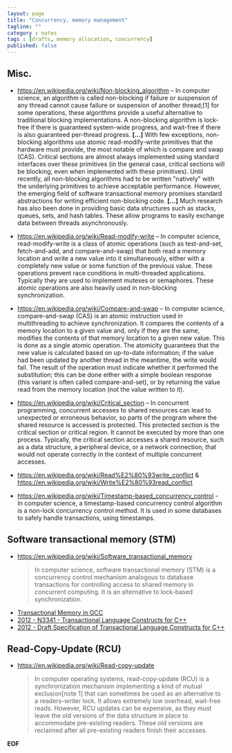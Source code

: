 ```yaml
---
layout: page
title: "Concurrency, memory management"
tagline: ""
category : notes
tags : [drafts, memory allocation, concurrency]
published: false
---
```


## Misc.

* <https://en.wikipedia.org/wiki/Non-blocking_algorithm> &ndash; In computer science, an algorithm is called non-blocking if failure or suspension of any thread cannot cause failure or suspension of another thread;[1] for some operations, these algorithms provide a useful alternative to traditional blocking implementations. A non-blocking algorithm is lock-free if there is guaranteed system-wide progress, and wait-free if there is also guaranteed per-thread progress. __[...]__ With few exceptions, non-blocking algorithms use atomic read-modify-write primitives that the hardware must provide, the most notable of which is compare and swap (CAS). Critical sections are almost always implemented using standard interfaces over these primitives (in the general case, critical sections will be blocking, even when implemented with these primitives). Until recently, all non-blocking algorithms had to be written "natively" with the underlying primitives to achieve acceptable performance. However, the emerging field of software transactional memory promises standard abstractions for writing efficient non-blocking code. __[...]__ Much research has also been done in providing basic data structures such as stacks, queues, sets, and hash tables. These allow programs to easily exchange data between threads asynchronously.

* <https://en.wikipedia.org/wiki/Read-modify-write> &ndash; In computer science, read-modify-write is a class of atomic operations (such as test-and-set, fetch-and-add, and compare-and-swap) that both read a memory location and write a new value into it simultaneously, either with a completely new value or some function of the previous value. These operations prevent race conditions in multi-threaded applications. Typically they are used to implement mutexes or semaphores. These atomic operations are also heavily used in non-blocking synchronization.

* <https://en.wikipedia.org/wiki/Compare-and-swap> &ndash; In computer science, compare-and-swap (CAS) is an atomic instruction used in multithreading to achieve synchronization. It compares the contents of a memory location to a given value and, only if they are the same, modifies the contents of that memory location to a given new value. This is done as a single atomic operation. The atomicity guarantees that the new value is calculated based on up-to-date information; if the value had been updated by another thread in the meantime, the write would fail. The result of the operation must indicate whether it performed the substitution; this can be done either with a simple boolean response (this variant is often called compare-and-set), or by returning the value read from the memory location (not the value written to it).

* <https://en.wikipedia.org/wiki/Critical_section> &ndash; In concurrent programming, concurrent accesses to shared resources can lead to unexpected or erroneous behavior, so parts of the program where the shared resource is accessed is protected. This protected section is the critical section or critical region. It cannot be executed by more than one process. Typically, the critical section accesses a shared resource, such as a data structure, a peripheral device, or a network connection, that would not operate correctly in the context of multiple concurrent accesses.

* <https://en.wikipedia.org/wiki/Read%E2%80%93write_conflict> & <https://en.wikipedia.org/wiki/Write%E2%80%93read_conflict>

* <https://en.wikipedia.org/wiki/Timestamp-based_concurrency_control> - In computer science, a timestamp-based concurrency control algorithm is a non-lock concurrency control method. It is used in some databases to safely handle transactions, using timestamps.



## Software transactional memory (STM)

* <https://en.wikipedia.org/wiki/Software_transactional_memory>
  > In computer science, software transactional memory (STM) is a concurrency control mechanism analogous to database transactions for controlling access to shared memory in concurrent computing. It is an alternative to lock-based synchronization.
* [Transactional Memory in GCC](https://gcc.gnu.org/wiki/TransactionalMemory)
* [2012 - N3341 - Transactional Language Constructs for C++](http://www.open-std.org/jtc1/sc22/wg21/docs/papers/2012/n3341.pdf)
* [2012 - Draft Specification of Transactional Language Constructs for C++](https://3f993110-a-62cb3a1a-s-sites.googlegroups.com/site/tmforcplusplus/C%2B%2BTransactionalConstructs-1.1.pdf)


## Read-Copy-Update (RCU)

* <https://en.wikipedia.org/wiki/Read-copy-update>
  > In computer operating systems, read-copy-update (RCU) is a synchronization mechanism implementing a kind of mutual exclusion[note 1] that can sometimes be used as an alternative to a readers-writer lock. It allows extremely low overhead, wait-free reads. However, RCU updates can be expensive, as they must leave the old versions of the data structure in place to accommodate pre-existing readers. These old versions are reclaimed after all pre-existing readers finish their accesses.


__EOF__
